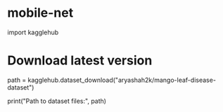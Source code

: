 # mobile-net
import kagglehub

# Download latest version
path = kagglehub.dataset_download("aryashah2k/mango-leaf-disease-dataset")

print("Path to dataset files:", path)
